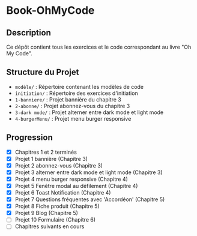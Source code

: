 # Book-OhMyCode


## Description
Ce dépôt contient tous les exercices et le code correspondant au livre "Oh My Code".

## Structure du Projet
- `modèle/` : Répertoire contenant les modèles de code
- `initiation/` : Répertoire des exercices d'initiation
- `1-banniere/` : Projet bannière du chapitre 3
- `2-abonne/` : Projet abonnez-vous du chapitre 3
- `3-dark mode/` : Projet alterner entre dark mode et light mode
- `4-burgerMenu/` : Projet menu burger responsive

## Progression
- [x] Chapitres 1 et 2 terminés
- [x] Projet 1 bannière (Chapitre 3)
- [x] Projet 2 abonnez-vous (Chapitre 3)
- [x] Projet 3 alterner entre dark mode et light mode (Chapitre 3)
- [x] Projet 4 menu burger responsive (Chapitre 4)
- [x] Projet 5 Fenêtre modal au défilement (Chapitre 4)
- [x] Projet 6 Toast Notification (Chapitre 4)
- [x] Projet 7 Questions fréquentes avec 'Accordéon' (Chapitre 5)
- [x] Projet 8 Fiche produit (Chapitre 5)
- [x] Projet 9 Blog (Chapitre 5)
- [ ] Projet 10 Formulaire (Chapitre 6)
- [ ] Chapitres suivants en cours